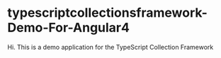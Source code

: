 # typescriptcollectionsframework-Demo-For-Angular4

Hi. This is a demo application for the TypeScript Collection Framework

